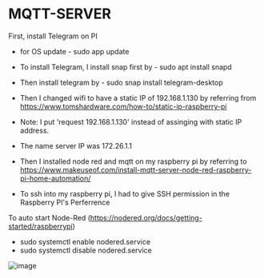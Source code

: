 # MQTT-SERVER

First, install Telegram on PI

- for OS update - sudo app update
- To install Telegram, I install snap first by - sudo apt install snapd
- Then install telegram by - sudo snap install telegram-desktop
- Then I changed wifi to have a static IP of 192.168.1.130 by referring from https://www.tomshardware.com/how-to/static-ip-raspberry-pi
- Note: I put 'request 192.168.1.130' instead of assinging with static IP address.
- The name server IP was 172.26.1.1

- Then I installed node red and mqtt on my raspberry pi by referring to https://www.makeuseof.com/install-mqtt-server-node-red-raspberry-pi-home-automation/
- To ssh into my raspberry pi, I had to give SSH permission in the Raspberry PI's Perferrence

To auto start Node-Red (https://nodered.org/docs/getting-started/raspberrypi)

- sudo systemctl enable nodered.service
- sudo systemctl disable nodered.service

![image](https://user-images.githubusercontent.com/16104631/201664807-cf14e56d-4e08-4aef-8d28-63dc83d4e1cb.png)


